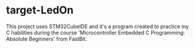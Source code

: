 # target-LedOn
This project uses STM32CubeIDE and it's a program created to practice my C habilities during the course 'Microcontroller Embedded C Programming: Absolute Beginners' from FastBit.
